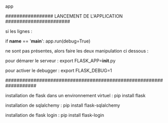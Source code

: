 app

################# LANCEMENT DE L'APPLICATION #######################

si les lignes :

if __name__ == '__main__':
	app.run(debug=True)

ne sont pas présentes, alors faire les deux manipulation ci dessous :

pour démarer le serveur : export FLASK_APP=__init__.py

pour activer le debugger : export FLASK_DEBUG=1

###################################################################


installation de flask dans un environnement virtuel : pip install flask

installation de sqlalchemy : pip install flask-sqlalchemy

installation de flask login : pip install flask-login